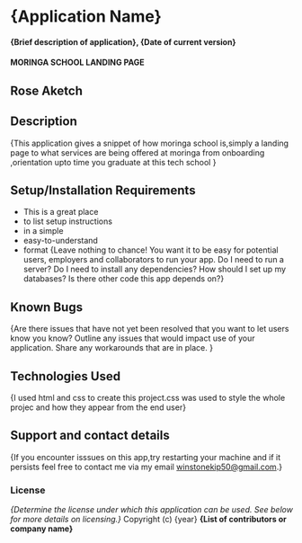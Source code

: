 # {Application Name}
#### {Brief description of application}, {Date of current version}
#### MORINGA SCHOOL LANDING PAGE
## Rose Aketch
## Description
{This application gives a snippet of how moringa school is,simply a landing page to what services are being offered at moringa from onboarding ,orientation upto time you graduate at this tech school }
## Setup/Installation Requirements
* This is a great place
* to list setup instructions
* in a simple
* easy-to-understand
* format
{Leave nothing to chance! You want it to be easy for potential users, employers and collaborators to run your app. Do I need to run a server? Do I need to install any dependencies? How should I set up my databases? Is there other code this app depends on?}
## Known Bugs
{Are there issues that have not yet been resolved that you want to let users know you know? Outline any issues that would impact use of your application. Share any workarounds that are in place. }
## Technologies Used
{I used html and css to create this project.css  was used to style the whole projec and how they appear from the end user}
## Support and contact details
{If you encounter isssues on this app,try restarting your machine and if it persists feel free to contact me via my email winstonekip50@gmail.com.}
### License
*{Determine the license under which this application can be used.  See below for more details on licensing.}*
Copyright (c) {year} **{List of contributors or company name}**
  
